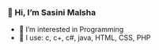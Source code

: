  ### 👋 Hi, I’m Sasini Malsha
 
- 👀 I’m interested in Programming
- 🌱 I use: c, c+, c#, java, HTML, CSS, PHP

<!--
💞️ I’m looking to collaborate on ...
📫 How to reach me ...
>

<!---
sasi322/sasi322 is a ✨ special ✨ repository because its `README.md` (this file) appears on your GitHub profile.
You can click the Preview link to take a look at your changes.
--->
